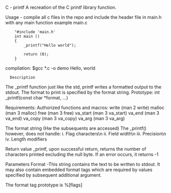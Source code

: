 C - printf
   A recreation of the C printf library function.

Usage - complie all c files in the repo and include the header file in main.h with any main function
		example main.c
		
		"#include 'main.h'
		int main ()
		{
			_printf("Hello world");

			return (0);
		}
compilation:  $gcc *.c -o demo
      Hello, world

      Description
The _printf function just like the std, printf writes a formatted output to the stdout. The format to print is specified by the format string.
Prototype:
	int _printf(const char *format, ...)

Requirements:
Authorized functions and macros:
	     write (man 2 write)
             malloc (man 3 malloc)
             free (man 3 free)
             va_start (man 3 va_start)
             va_end (man 3 va_end)
             va_copy (man 3 va_copy)
             va_arg (man 3 va_arg)

The format string (Hw the subsequents are accessed)
	The _printf() however, does not handle:
			i. Flag characters\n
			ii. Field width\n
			iii. Precision\n
			iv. Length modifiers

Return value
_printf, upon successful return, returns the number of characters printed excluding the null byte. If an error occurs, it returns -1

Parameters
Format -This string contains the text to be written to stdout. It may also contain embedded format tags which are required by values specified by subsequent additional argument.

The format tag prototype is %[flags]


